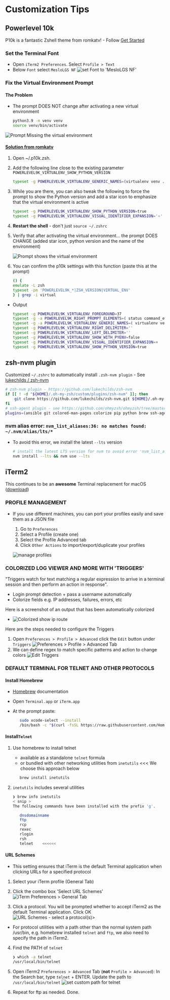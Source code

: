 # Customization Tips

## Powerlevel 10k

P10k is a fantastic Zshell theme from romkatv! - Follow [Get Started](https://github.com/romkatv/powerlevel10k#get-started)

### Set the Terminal Font

+ Open ```iTerm2 Preferences```. Select ```Profile > Text```
+ Below ```Font``` select ```MesloLGS NF```
![set Font to 'MesloLGS NF'](images/iterm2_font_profile.png)

### Fix the Virtual Environment Prompt

#### The Problem

+ The prompt DOES NOT change after activating a new virtual environment

   ```zsh
   python3.9 -m venv venv
   source venv/bin/activate
   ```

![Prompt Missing the virtual environment](images/iTerm2-no-virtual-env-prompt.png)

#### [Solution from romkatv](https://github.com/romkatv/powerlevel10k/issues/532#issuecomment-592064973)

1. Open ~/.p10k.zsh.
2. Add the following line close to the existing parameter ```POWERLEVEL9K_VIRTUALENV_SHOW_PYTHON_VERSION```

   ```zsh
   typeset -g POWERLEVEL9K_VIRTUALENV_GENERIC_NAMES=(virtualenv venv .venv env)
   ```

3. While you are there, you can also tweak the following to force the prompt to show the Python version and add a star icon to emphasize that the virtual environment is active

   ```zsh
   typeset -g POWERLEVEL9K_VIRTUALENV_SHOW_PYTHON_VERSION=true
   typeset -g POWERLEVEL9K_VIRTUALENV_VISUAL_IDENTIFIER_EXPANSION='⭐'
   ```

4. **Restart the shell** - don't just ```source ~/.zshrc```

5. Verify that after activating the virtual environment... the prompt DOES CHANGE
(added star icon, python version and the name of the environment)

   ![Prompt shows the virtual environment](images/iTerm2-virtual-env-prompt.png)

6. You can confirm the p10k settings with this function (paste this at the prompt)

   ```zsh
   () {
   emulate -L zsh
   typeset -pm 'POWERLEVEL9K_*|ZSH_VERSION|VIRTUAL_ENV'
   } | grep -i virtual
   ```

+ Output

   ```zsh
   typeset -g POWERLEVEL9K_VIRTUALENV_FOREGROUND=37
   typeset -g -a POWERLEVEL9K_RIGHT_PROMPT_ELEMENTS=( status command_execution_time background_jobs direnv asdf virtualenv anaconda pyenv goenv nodenv nvm nodeenv rbenv rvm fvm luaenv jenv plenv phpenv scalaenv haskell_stack kubecontext terraform aws aws_eb_env azure gcloud google_app_cred context nordvpn ranger nnn vim_shell midnight_commander nix_shell todo timewarrior taskwarrior time newline )
   typeset -g -a POWERLEVEL9K_VIRTUALENV_GENERIC_NAMES=( virtualenv venv .venv env )
   typeset -g POWERLEVEL9K_VIRTUALENV_RIGHT_DELIMITER=''
   typeset -g POWERLEVEL9K_VIRTUALENV_LEFT_DELIMITER=''
   typeset -g POWERLEVEL9K_VIRTUALENV_SHOW_WITH_PYENV=false
   typeset -g POWERLEVEL9K_VIRTUALENV_VISUAL_IDENTIFIER_EXPANSION=⭐
   typeset -g POWERLEVEL9K_VIRTUALENV_SHOW_PYTHON_VERSION=true
   ```

## zsh-nvm plugin

Customized ```~/.zshrc``` to automatically install ```.zsh-nvm plugin``` - See [lukechilds /
zsh-nvm](https://github.com/lukechilds/zsh-nvm#manually)

```zsh
# zsh-nvm plugin - https://github.com/lukechilds/zsh-nvm
if [[ ! -d "${HOME}/.oh-my-zsh/custom/plugins/zsh-nvm" ]]; then
    git clone https://github.com/lukechilds/zsh-nvm.git ${HOME}/.oh-my-zsh/custom/plugins/zsh-nvm
fi
# ssh-agent plugin - see https://github.com/ohmyzsh/ohmyzsh/tree/master/plugins/ssh-agent
plugins=(ansible git colored-man-pages colorize pip python brew ssh-agent vagrant virtualenv zsh-nvm)
```

### nvm alias error: ```nvm_list_aliases:36: no matches found: ~/.nvm/alias/lts/*```

+ To avoid this error, we install the latest ```--lts``` version

   ```zsh
   # install the latest LTS version for nvm to avoid error 'nvm_list_aliases:36: no matches found: ~/.nvm/alias/lts/*'
   nvm install --lts && nvm use --lts
   ```

## iTerm2

This continues to be an **awesome** Terminal replacement for macOS ([download](https://iterm2.com/index.html))

### PROFILE MANAGEMENT

+ If you use different machines, you can port your profiles easily and save them as a JSON file

   1. Go to ```Preferences```
   2. Select a Profile (create one)
   3. Select the Profile Advanced tab
   4. Click ```Other Actions``` to import/export/duplicate your profiles

   ![manage profiles](images/iTerm-Pref-Prof-SaveAll.png)

### COLORIZED LOG VIEWER AND MORE WITH 'TRIGGERS'

"Triggers watch for text matching a regular expression to arrive in a terminal session and then perform an action in response".
+ Login prompt detection + pass a username automatically
+ Colorize fields e.g. IP addresses, failures, errors, etc

Here is a screenshot of an output that has been automatically colorized
+ ![Colorized `show ip route`](images/iTerm2-colorized-output-Triggers.png)

Here are the steps needed to configure the Triggers

1. Open ```Preferences > Profile > Advanced```
click the ```Edit``` button under ```Triggers```
![Preferences > Profile > Advanced Tab](images/iTerm2-Pref-Prof-Advanced.png)
2. We can define regex to match specific patterns and action to change colors
![Edit Triggers](images/iTerm2-parsing-triggers.png)


### DEFAULT TERMINAL FOR TELNET AND OTHER PROTOCOLS

#### Install Homebrew

+ [Homebrew](https://brew.sh/) documentation
+ Open ```Terminal.app``` or ```iTerm.app```
+ At the prompt paste:

   ```zsh
      sudo xcode-select --install
      /bin/bash -c "$(curl -fsSL https://raw.githubusercontent.com/Homebrew/install/HEAD/install.sh)"
   ```

#### Install```Telnet```

1. Use homebrew to install telnet
   + available as a standalone ```telnet``` formula
   + or bundled with other networking utilities from ```inetutils```  <<<  We choose this approach below

   ```zsh
      brew install inetutils
   ```


2. ```inetutils``` includes several utilities

   ```zsh
   ❯ brew info inetutils
   < snip >
   The following commands have been installed with the prefix 'g'.

      dnsdomainname
      ftp
      rcp
      rexec
      rlogin
      rsh
      telnet    <<<<<<
   ```

#### URL Schemes

+ This setting ensures that iTerm is the default Terminal application when clicking URLs for a specified protocol

1. Select your iTerm profile  (General Tab)

2. Click the combo box 'Select URL Schemes'
![iTerm Preferences > General Tab](images/iTerm-Preferences.png)

3. Click a protocol. You will be prompted whether to accept iTerm2 as the default Terminal application. Click OK
![URL Schemes - select a protocol(s)> ](images/iTerm2-select-protocol.png)

+ For protocol utilities with a path other than the normal system path /usr/bin,  e.g. homebrew installed ```telnet``` and ```ftp```, we also need to specify the path in iTerm2.

4. Find the PATH of ```telnet```

   ```zsh
   ❯ which -a telnet
   /usr/local/bin/telnet
   ```

5. Open iTerm2 ```Preferences > Advanced``` Tab (**not** ```Profile > Advanced```):
In the Search bar, type ```telnet``` + ENTER.
Update the path to ```/usr/local/bin/telnet```
![set custom path for telnet](images/iTerm2-Preferences-Advanced-Telnet.png)

6. Repeat for ftp as needed.  Done.